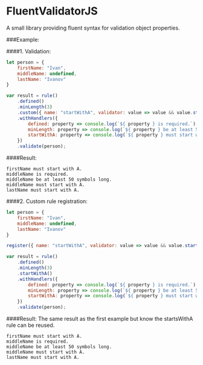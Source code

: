 # FluentValidatorJS
A small library providing fluent syntax for validation object properties.

###Example:

####1. Validation:

```javascript
let person = {
    firstName: "Ivan",
    middleName: undefined,
    lastName: "Ivanov"
}

var result = rule()
    .defined()
    .minLength(3)
    .custom({ name: "startWithA", validator: value => value && value.startsWith("A")})
    .withHandlers({
        defined: property => console.log(`${ property } is required.`),
        minLength: property => console.log(`${ property } be at least 50 symbols long.`),
        startWithA: property => console.log(`${ property } must start with A.`)
    })
    .validate(person);
```

####Result:

```
firstName must start with A.
middleName is required.
middleName be at least 50 symbols long.
middleName must start with A.
lastName must start with A.
```

####2. Custom rule registration:
```javascript
let person = {
    firstName: "Ivan",
    middleName: undefined,
    lastName: "Ivanov"
}

register({ name: "startWithA", validator: value => value && value.startsWith("A")});

var result = rule()
    .defined()
    .minLength(3)
    .startWithA()
    .withHandlers({
        defined: property => console.log(`${ property } is required.`),
        minLength: property => console.log(`${ property } be at least 50 symbols long.`),
        startWithA: property => console.log(`${ property } must start with A.`)
    })
    .validate(person);
```

####Result: 
The same result as the first example but know the startsWithA rule can be reused.

```
firstName must start with A.
middleName is required.
middleName be at least 50 symbols long.
middleName must start with A.
lastName must start with A.
```
